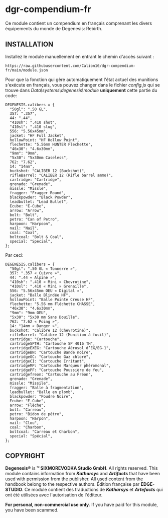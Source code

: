 ﻿# dgr-compendium-fr
Ce module contient un compendium en français comprenant les divers équipements du monde de Degenesis: Rebirth.

## INSTALLATION

Installez le module manuellement en entrant le chemin d'accès suivant :

```
https://raw.githubusercontent.com/Calion16/dgr-compendium-fr/main/module.json
```
Pour que la fonction qui gère automatiquement l'état actuel des munitions s'exécute en français, vous pouvez changer dans le fichier _config.js_ qui se trouve dans _Data\systems\degenesis\module_
**uniquement** cette partie du code:
```
DEGENESIS.calibers = {
  "50gl": ".50 GL",
  357: ".357",
  44: ".44",
  "410sh": ".410 shot",
  "410sl": ".410 slug",
  556: "5.56x45mm",
  jacket: "HF Full Jacket",
  hollowPoint: "HF Hollow Point",
  flechette: "5.56mm HUNTER Flechette",
  "46x30": "4.6x30mm",
  "9mm": "9mm",
  "5x30": "5x30mm Caseless",
  762: "7.62",
  14: "14mm",
  buckshot: "CALIBER 12 (Buckshot)",
  rifleBarrel: "CALIBER 12 (Rifle barrel ammo)",
  cartridge: "Cartridge",
  grenade: "Grenade",
  missle: "Missle",
  fragger: "Fragger Round",
  blackpowder: "Black Powder",
  leadbullet: "Lead Bullet",
  Ecube: "E-Cube",
  arrow: "Arrow",
  bolt: "Bolt",
  petro: "Can of Petro",
  harpoon: "Harpoon",
  nail: "Nail",
  coal: "Coal",
  boltcoal: "Bolt & Coal",
  special: "Special",
};
```
Par ceci:
```
DEGENESIS.calibers = {
  "50gl": ".50 GL « Tonnerre »",
  357: ".357 « Cuivre »",
  44: ".44 « Alpine »",
  "410sh": ".410 « Mini » Chevrotine",
  "410sl": ".410 « Mini » Grenaille",
  556: "5.56x45mm OEU « Digital »",
  jacket: "Balle Blindée HF",
  hollowPoint: "Balle Pointe Creuse HF",
  flechette: "5.56 mm Fléchette CHASSE",
  "46x30": "4.6x30mm",
  "9mm": "9mm OEU",
  "5x30": "5x30 mm Sans Douille",
  762: "7.62 « Poing »",
  14: "14mm « Danger »",
  buckshot: "Calibre 12 (Chevrotine)",
  rifleBarrel: "Calibre 12 (Munition à fusil)",
  cartridge: "Cartouche",
  cartridgeSPTH: "Cartouche SP 4016 TH",
  cartridgeEXEG: "Cartouche Aérosol d’EX/EG-1",
  cartridgeBN: "Cartouche Bande noire",
  cartridgeGC: "Cartouche Gaz chloré",
  cartridgeCI: "Cartouche Irritant",
  cartridgeMP: "Cartouche Marqueur phéromonal",
  cartridgePF: "Cartouche Poussière de feu",
  cartridgefreon: "Cartouche au Fréon",
  grenade: "Grenade",
  missle: "Missile",
  fragger: "Balle à fragmentation",
  leadbullet: "Balle en plomb",
  blackpowder: "Poudre Noire",
  Ecube: "E-Cube",
  arrow: "Flèche",
  bolt: "Carreau",
  petro: "Bidon de pétro",
  harpoon: "Harpon",
  nail: "Clou",
  coal: "Charbon",
  boltcoal: "Carreau et Charbon",
  special: "Spécial",
};
```

## COPYRIGHT

**Degenesis®** is **™ SIXMOREVODKA Studio GmbH**. All rights reserved. This module contains information from ***Katharsys*** and ***Artifacts*** that have been used with permission from the publisher. All used content from the handbook belong to the respective authors.
Édition française par **EDGE-STUDIO**. Ce module contient des traductions de ***Katharsys*** et ***Artefacts*** qui ont été utilisées avec l'autorisation de l'éditeur.

**For personal, non-commercial use only**. If you have paid for this module, you have been scammed.
